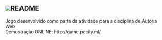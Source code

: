 <h2><img src="https://img.itch.zone/aW1nLzQyMjk0ODkuZ2lm/original/GY%2FY34.gif" loading="lazy">README</h2>
Jogo desenvolvido como parte da atividade para a disciplina de Autoria Web
<br>Demostração ONLINE: http://game.pccity.ml/
